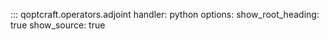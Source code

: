 ::: qoptcraft.operators.adjoint
	handler: python
	options:
		show_root_heading: true
		show_source: true
